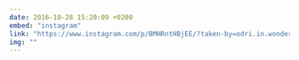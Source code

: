 ```yaml
---
date: 2016-10-28 15:20:09 +0200
embed: "instagram"
link: "https://www.instagram.com/p/BMHRntHBjEE/?taken-by=odri.in.wonderland"
img: ""
---
```

